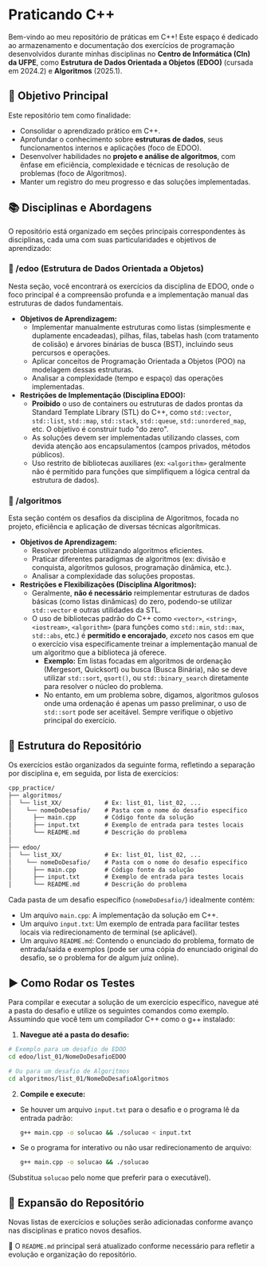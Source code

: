 # Praticando C++

Bem-vindo ao meu repositório de práticas em C++! Este espaço é dedicado ao armazenamento e documentação dos exercícios de programação desenvolvidos durante minhas disciplinas no **Centro de Informática (CIn) da UFPE**, como **Estrutura de Dados Orientada a Objetos (EDOO)** (cursada em 2024.2) e **Algoritmos** (2025.1).

## 🎯 Objetivo Principal

Este repositório tem como finalidade:

* Consolidar o aprendizado prático em C++.
* Aprofundar o conhecimento sobre **estruturas de dados**, seus funcionamentos internos e aplicações (foco de EDOO).
* Desenvolver habilidades no **projeto e análise de algoritmos**, com ênfase em eficiência, complexidade e técnicas de resolução de problemas (foco de Algoritmos).
* Manter um registro do meu progresso e das soluções implementadas.

## 📚 Disciplinas e Abordagens

O repositório está organizado em seções principais correspondentes às disciplinas, cada uma com suas particularidades e objetivos de aprendizado:

### 🐘 /edoo (Estrutura de Dados Orientada a Objetos)

Nesta seção, você encontrará os exercícios da disciplina de EDOO, onde o foco principal é a compreensão profunda e a implementação manual das estruturas de dados fundamentais.

* **Objetivos de Aprendizagem:**
  * Implementar manualmente estruturas como listas (simplesmente e duplamente encadeadas), pilhas, filas, tabelas hash (com tratamento de colisão) e árvores binárias de busca (BST), incluindo seus percursos e operações.
  * Aplicar conceitos de Programação Orientada a Objetos (POO) na modelagem dessas estruturas.
  * Analisar a complexidade (tempo e espaço) das operações implementadas.
* **Restrições de Implementação (Disciplina EDOO):**
  * **Proibido** o uso de containers ou estruturas de dados prontas da Standard Template Library (STL) do C++, como `std::vector`, `std::list`, `std::map`, `std::stack`, `std::queue`, `std::unordered_map`, etc. O objetivo é construir tudo "do zero".
  * As soluções devem ser implementadas utilizando classes, com devida atenção aos encapsulamentos (campos privados, métodos públicos).
  * Uso restrito de bibliotecas auxiliares (ex: `<algorithm>` geralmente não é permitido para funções que simplifiquem a lógica central da estrutura de dados).

### 🧠 /algoritmos

Esta seção contém os desafios da disciplina de Algoritmos, focada no projeto, eficiência e aplicação de diversas técnicas algorítmicas.

* **Objetivos de Aprendizagem:**
  * Resolver problemas utilizando algoritmos eficientes.
  * Praticar diferentes paradigmas de algoritmos (ex: divisão e conquista, algoritmos gulosos, programação dinâmica, etc.).
  * Analisar a complexidade das soluções propostas.
* **Restrições e Flexibilizações (Disciplina Algoritmos):**
  * Geralmente, **não é necessário** reimplementar estruturas de dados básicas (como listas dinâmicas) do zero, podendo-se utilizar `std::vector` e outras utilidades da STL.
  * O uso de bibliotecas padrão do C++ como `<vector>`, `<string>`, `<iostream>`, `<algorithm>` (para funções como `std::min`, `std::max`, `std::abs`, etc.) é **permitido e encorajado**, *exceto* nos casos em que o exercício visa especificamente treinar a implementação manual de um algoritmo que a biblioteca já oferece.
    * **Exemplo:** Em listas focadas em algoritmos de ordenação (Mergesort, Quicksort) ou busca (Busca Binária), não se deve utilizar `std::sort`, `qsort()`, ou `std::binary_search` diretamente para resolver o núcleo do problema.
    * No entanto, em um problema sobre, digamos, algoritmos gulosos onde uma ordenação é apenas um passo preliminar, o uso de `std::sort` pode ser aceitável. Sempre verifique o objetivo principal do exercício.

## 📂 Estrutura do Repositório

Os exercícios estão organizados da seguinte forma, refletindo a separação por disciplina e, em seguida, por lista de exercícios:

```txt
cpp_practice/
├── algoritmos/
│  └── list_XX/            # Ex: list_01, list_02, ...
│    └── nomeDoDesafio/    # Pasta com o nome do desafio específico
│      ├── main.cpp        # Código fonte da solução
│      ├── input.txt       # Exemplo de entrada para testes locais
│      └── README.md       # Descrição do problema
│
├── edoo/
│  └── list_XX/            # Ex: list_01, list_02, ...
│    └── nomeDoDesafio/    # Pasta com o nome do desafio específico
│      ├── main.cpp        # Código fonte da solução
│      ├── input.txt       # Exemplo de entrada para testes locais
│      └── README.md       # Descrição do problema
```

Cada pasta de um desafio específico (`nomeDoDesafio/`) idealmente contém:

* Um arquivo `main.cpp`: A implementação da solução em C++.
* Um arquivo `input.txt`: Um exemplo de entrada para facilitar testes locais via redirecionamento de terminal (se aplicável).
* Um arquivo `README.md`: Contendo o enunciado do problema, formato de entrada/saída e exemplos (pode ser uma cópia do enunciado original do desafio, se o problema for de algum juiz online).

## ▶ Como Rodar os Testes

Para compilar e executar a solução de um exercício específico, navegue até a pasta do desafio e utilize os seguintes comandos como exemplo. Assumindo que você tem um compilador C++ como o g++ instalado:

1. **Navegue até a pasta do desafio:**

  ```bash
  # Exemplo para um desafio de EDOO
  cd edoo/list_01/NomeDoDesafioEDOO
  ```

  ```bash
  # Ou para um desafio de Algoritmos
  cd algoritmos/list_01/NomeDoDesafioAlgoritmos
  ```

2. **Compile e execute:**

  * Se houver um arquivo `input.txt` para o desafio e o programa lê da entrada padrão:

    ```bash
    g++ main.cpp -o solucao && ./solucao < input.txt
    ```

  * Se o programa for interativo ou não usar redirecionamento de arquivo:

    ```bash
    g++ main.cpp -o solucao && ./solucao
    ```

  (Substitua `solucao` pelo nome que preferir para o executável).

## 🚀 Expansão do Repositório

Novas listas de exercícios e soluções serão adicionadas conforme avanço nas disciplinas e pratico novos desafios.

🔄 O `README.md` principal será atualizado conforme necessário para refletir a evolução e organização do repositório.